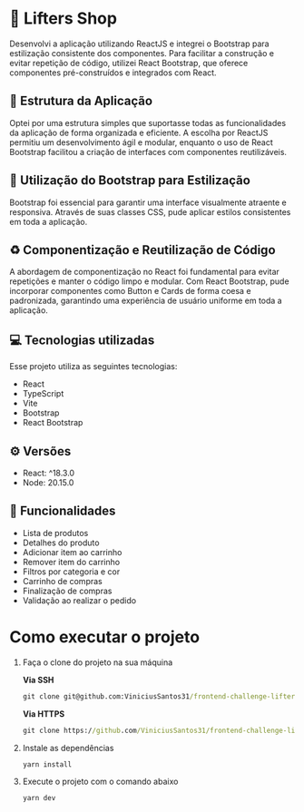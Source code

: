 # 🛒 Lifters Shop 

Desenvolvi a aplicação utilizando ReactJS e integrei o Bootstrap para estilização consistente dos componentes. Para facilitar a construção e evitar repetição de código, utilizei React Bootstrap, que oferece componentes pré-construídos e integrados com React.

## 📄 Estrutura da Aplicação
Optei por uma estrutura simples que suportasse todas as funcionalidades da aplicação de forma organizada e eficiente. A escolha por ReactJS permitiu um desenvolvimento ágil e modular, enquanto o uso de React Bootstrap facilitou a criação de interfaces com componentes reutilizáveis.

## 🎨 Utilização do Bootstrap para Estilização
Bootstrap foi essencial para garantir uma interface visualmente atraente e responsiva. Através de suas classes CSS, pude aplicar estilos consistentes em toda a aplicação.

## ♻️ Componentização e Reutilização de Código
A abordagem de componentização no React foi fundamental para evitar repetições e manter o código limpo e modular. Com React Bootstrap, pude incorporar componentes como Button e Cards de forma coesa e padronizada, garantindo uma experiência de usuário uniforme em toda a aplicação.

## 💻 Tecnologias utilizadas 

Esse projeto utiliza as seguintes tecnologias:

- React
- TypeScript
- Vite
- Bootstrap 
- React Bootstrap

## ⚙️ Versões 

- React: ^18.3.0
- Node: 20.15.0

## 🚀 Funcionalidades 

- Lista de produtos
- Detalhes do produto
- Adicionar item ao carrinho
- Remover item do carrinho
- Filtros por categoria e cor
- Carrinho de compras
- Finalização de compras
- Validação ao realizar o pedido

# Como executar o projeto

1. Faça o clone do projeto na sua máquina
   
   **Via SSH**
    ```cmd
    git clone git@github.com:ViniciusSantos31/frontend-challenge-lifters.git
    ```
    **Via HTTPS**
    ```cmd
    git clone https://github.com/ViniciusSantos31/frontend-challenge-lifters.git
    ```

3. Instale as dependências
   
   ```cmd
   yarn install
   ```

4. Execute o projeto com o comando abaixo

   ```cmd
   yarn dev
   ```

